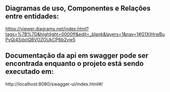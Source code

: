 ## Diagramas de uso, Componentes e Relações entre entidades:
https://viewer.diagrams.net/index.html?tags=%7B%7D&highlight=0000ff&edit=_blank&layers=1&nav=1#G1XjHrwBuPvQi4SdxtQBVOZOUkCP6b2vw5

## Documentação da api em swagger pode ser encontrada enquanto o projeto está sendo executado em:
http://localhost:8080/swagger-ui/index.html#/